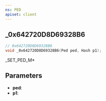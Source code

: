 ```yaml
---
ns: PED
apiset: client
---
```

## _0x642720D8D69328B6

```c
// 0x642720D8D69328B6
void _0x642720D8D69328B6(Ped ped, Hash p1);
```

_SET_PED_M*

## Parameters
* **ped**:
* **p1**: